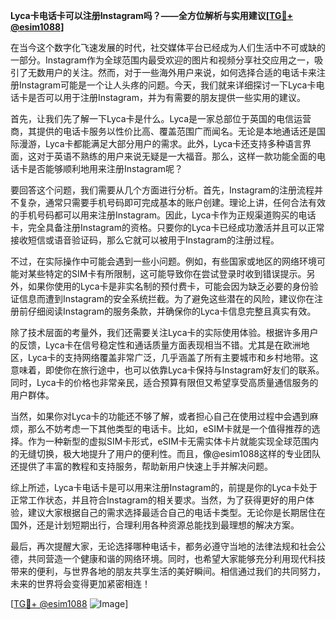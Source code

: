 **Lyca卡电话卡可以注册Instagram吗？——全方位解析与实用建议[[TG💪+ @esim1088](https://t.me/s/esim1088)]**

在当今这个数字化飞速发展的时代，社交媒体平台已经成为人们生活中不可或缺的一部分。Instagram作为全球范围内最受欢迎的图片和视频分享社交应用之一，吸引了无数用户的关注。然而，对于一些海外用户来说，如何选择合适的电话卡来注册Instagram可能是一个让人头疼的问题。今天，我们就来详细探讨一下Lyca卡电话卡是否可以用于注册Instagram，并为有需要的朋友提供一些实用的建议。

首先，让我们先了解一下Lyca卡是什么。Lyca是一家总部位于英国的电信运营商，其提供的电话卡服务以性价比高、覆盖范围广而闻名。无论是本地通话还是国际漫游，Lyca卡都能满足大部分用户的需求。此外，Lyca卡还支持多种语言界面，这对于英语不熟练的用户来说无疑是一大福音。那么，这样一款功能全面的电话卡是否能够顺利地用来注册Instagram呢？

要回答这个问题，我们需要从几个方面进行分析。首先，Instagram的注册流程并不复杂，通常只需要手机号码即可完成基本的账户创建。理论上讲，任何合法有效的手机号码都可以用来注册Instagram。因此，Lyca卡作为正规渠道购买的电话卡，完全具备注册Instagram的资格。只要你的Lyca卡已经成功激活并且可以正常接收短信或语音验证码，那么它就可以被用于Instagram的注册过程。

不过，在实际操作中可能会遇到一些小问题。例如，有些国家或地区的网络环境可能对某些特定的SIM卡有所限制，这可能导致你在尝试登录时收到错误提示。另外，如果你使用的Lyca卡是非实名制的预付费卡，可能会因为缺乏必要的身份验证信息而遭到Instagram的安全系统拦截。为了避免这些潜在的风险，建议你在注册前仔细阅读Instagram的服务条款，并确保你的Lyca卡信息完整且真实有效。

除了技术层面的考量外，我们还需要关注Lyca卡的实际使用体验。根据许多用户的反馈，Lyca卡在信号稳定性和通话质量方面表现相当不错。尤其是在欧洲地区，Lyca卡的支持网络覆盖非常广泛，几乎涵盖了所有主要城市和乡村地带。这意味着，即使你在旅行途中，也可以依靠Lyca卡保持与Instagram好友们的联系。同时，Lyca卡的价格也非常亲民，适合预算有限但又希望享受高质量通信服务的用户群体。

当然，如果你对Lyca卡的功能还不够了解，或者担心自己在使用过程中会遇到麻烦，那么不妨考虑一下其他类型的电话卡。比如，eSIM卡就是一个值得推荐的选择。作为一种新型的虚拟SIM卡形式，eSIM卡无需实体卡片就能实现全球范围内的无缝切换，极大地提升了用户的便利性。而且，像@esim1088这样的专业团队还提供了丰富的教程和支持服务，帮助新用户快速上手并解决问题。

综上所述，Lyca卡电话卡是可以用来注册Instagram的，前提是你的Lyca卡处于正常工作状态，并且符合Instagram的相关要求。当然，为了获得更好的用户体验，建议大家根据自己的需求选择最适合自己的电话卡类型。无论你是长期居住在国外，还是计划短期出行，合理利用各种资源总能找到最理想的解决方案。

最后，再次提醒大家，无论选择哪种电话卡，都务必遵守当地的法律法规和社会公德，共同营造一个健康和谐的网络环境。同时，也希望大家能够充分利用现代科技带来的便利，与世界各地的朋友共享生活的美好瞬间。相信通过我们的共同努力，未来的世界将会变得更加紧密相连！

[[TG💪+ @esim1088](https://t.me/s/esim1088) ![Image](https://i.postimg.cc/4NQfJmqS/Snipaste-2025-05-13-00-14-12.png)]